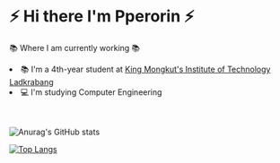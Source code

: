 <h1>⚡ Hi there I'm Pperorin ⚡</h1>

📚 Where I am currently working 📚
<li>📚 I'm a 4th-year student at <a href="http://kmitl.ac.th/en">King Mongkut's Institute of Technology Ladkrabang</a></li>
<li>💻 I'm studying Computer Engineering</li><br/><br/>

![Anurag's GitHub stats](https://github-readme-stats.vercel.app/api?username=pperorin&show_icons=true&theme=omni)

<!-- [![Readme Card](https://github-readme-stats.vercel.app/api/pin/?username=pperorin&repo=CE&theme=omni)](https://github.com/pperorin/CE) -->
<!-- [![Readme Card](https://github-readme-stats.vercel.app/api/pin/?username=pperorin&repo=Drug-System&theme=omni)](https://github.com/pperorin/drug-system)<br/> -->

[![Top Langs](https://github-readme-stats.vercel.app/api/top-langs/?username=pperorin&layout=compact&theme=omni)](https://github.com/pperorin/pperorin)
